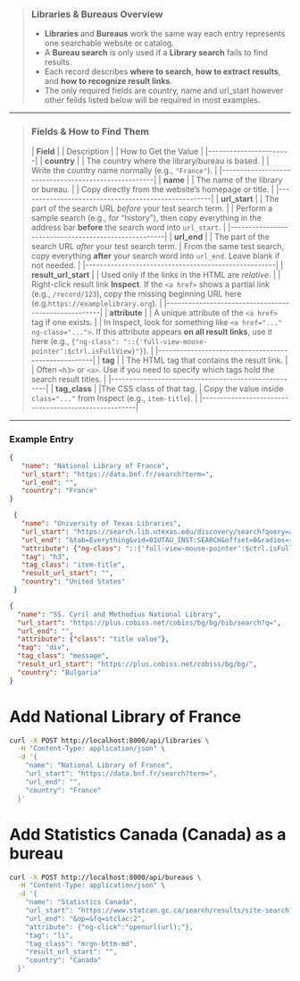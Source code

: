 > ### Libraries & Bureaus Overview
> - **Libraries** and **Bureaus** work the same way each entry represents one searchable website or catalog.  
> - A **Bureau search** is only used if a **Library search** fails to find results.  
> - Each record describes **where to search**, **how to extract results**, and **how to recognize result links**.
> - The only required fields are country, name and url_start however other feilds listed below will be required in most examples. 

---

> ### Fields & How to Find Them 
> | **Field** | 
> | Description | 
> | How to Get the Value |
> |-----------------------|
> | **country** |
> | The country where the library/bureau is based. |
> | Write the country name normally (e.g., `"France"`). |
> |-----------------------------------------------------|
> | **name** |
> | The name of the library or bureau. | 
> | Copy directly from the website’s homepage or title. |
> |-----------------------------------------------------|
> | **url_start** | 
> | The part of the search URL *before* your test search term. | 
> | Perform a sample search (e.g., for “history”), then copy everything in the address bar **before** the search word into `url_start`. |
> |-----------------------------------------------------|
> | **url_end** | 
> | The part of the search URL *after* your test search term. 
> | From the same test search, copy everything **after** your search word into `url_end`. Leave blank if not needed. |
> |-----------------------------------------------------|
> | **result_url_start** | 
> | Used only if the links in the HTML are *relative*. | 
> | Right-click result link **Inspect**. If the `<a href>` shows a partial link (e.g., `/record/123`), copy the missing beginning URL here (e.g.`https://examplelibrary.org`). |
> |-----------------------------------------------------|
> | **attribute** | 
> | A unique attribute of the `<a href>` tag if one exists. |
> | In Inspect, look for something like `<a href="..." ng-class="...">`. If this attribute appears **on all result links**, use it here (e.g., `{"ng-class": "::{'full-view-mouse-pointer':$ctrl.isFullView}"}`). |
> |-----------------------------------------------------|
> | **tag** | 
> | The HTML tag that contains the result link. |
> | Often `<h3>` or `<a>`. Use if you need to specify which tags hold the search result titles. |
> |-----------------------------------------------------|
> | **tag_class** | 
> |The CSS class of that tag. 
> | Copy the value inside `class="..."` from Inspect (e.g., `item-title`). |
> |-----------------------------------------------------|

---

### Example Entry
```json
{
   "name": "National Library of France",
   "url_start": "https://data.bnf.fr/search?term=",
   "url_end": "",
   "country": "France"
}
```


```json
 {
   "name": "University of Texas Libraries",
   "url_start": "https://search.lib.utexas.edu/discovery/search?query=any,contains,",
   "url_end": "&tab=Everything&vid=01UTAU_INST:SEARCH&offset=0&radios=resources&mode=simple",
   "attribute": {"ng-class": "::{'full-view-mouse-pointer':$ctrl.isFullView}"},
   "tag": "h3",
   "tag_class": "item-title",
   "result_url_start": "",
   "country": "United States"
 }
```


```json
{
  "name": "SS. Cyril and Methodius National Library",
  "url_start": "https://plus.cobiss.net/cobiss/bg/bg/bib/search?q=",
  "url_end": "",
  "attribute": {"class": "title value"},
  "tag": "div",
  "tag_class": "message",
  "result_url_start": "https://plus.cobiss.net/cobiss/bg/bg/",
  "country": "Bulgaria"
}
```


# Add National Library of France
```bash
curl -X POST http://localhost:8000/api/libraries \
  -H "Content-Type: application/json" \
  -d '{
    "name": "National Library of France",
    "url_start": "https://data.bnf.fr/search?term=",
    "url_end": "",
    "country": "France"
  }'
```

# Add Statistics Canada (Canada) as a bureau
```bash
curl -X POST http://localhost:8000/api/bureaus \
  -H "Content-Type: application/json" \
  -d '{
    "name": "Statistics Canada",
    "url_start": "https://www.statcan.gc.ca/search/results/site-search?q=",
    "url_end": "&op=&fq=stclac:2",
    "attribute": {"ng-click":"openurl(url);"},
    "tag": "li",
    "tag_class": "mrgn-bttm-md",
    "result_url_start": "",
    "country": "Canada"
  }'
```